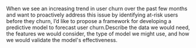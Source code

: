 When we see an increasing trend in user churn over the past few months and want to proactively address this issue by identifying at-risk users before they churn, I’d like to propose a framework for developing a predictive model to forecast user churn.Describe the data we would need, the features we would consider, the type of model we might use, and how we would validate the model's effectiveness.
